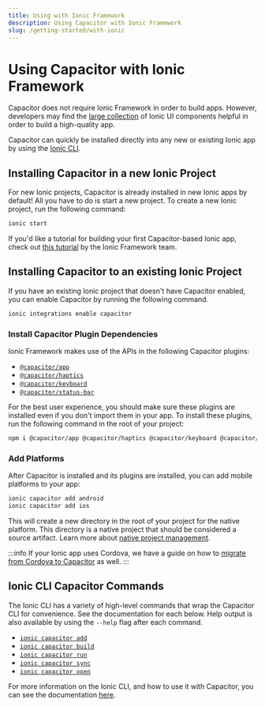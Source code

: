 ```yaml
---
title: Using with Ionic Framework
description: Using Capacitor with Ionic Framework
slug: /getting-started/with-ionic
---
```


# Using Capacitor with Ionic Framework

Capacitor does not require Ionic Framework in order to build apps. However, developers may find the [large collection](https://ionicframework.com/docs/components) of Ionic UI components helpful in order to build a high-quality app.

Capacitor can quickly be installed directly into any new or existing Ionic app by using the [Ionic CLI](https://ionicframework.com/docs/cli).

## Installing Capacitor in a new Ionic Project
For new Ionic projects, Capacitor is already installed in new Ionic apps by default! All you have to do is start a new project. To create a new Ionic project, run the following command:

```bash
ionic start
```

If you'd like a tutorial for building your first Capacitor-based Ionic app, check out [this tutorial](https://ionicframework.com/docs/intro/next) by the Ionic Framework team.

## Installing Capacitor to an existing Ionic Project
If you have an existing Ionic project that doesn't have Capacitor enabled, you can enable Capacitor by running the following command.

```bash
ionic integrations enable capacitor
```

### Install Capacitor Plugin Dependencies

Ionic Framework makes use of the APIs in the following Capacitor plugins:

- [`@capacitor/app`](/docs/apis/app)
- [`@capacitor/haptics`](/docs/apis/haptics)
- [`@capacitor/keyboard`](/docs/apis/keyboard)
- [`@capacitor/status-bar`](/docs/apis/status-bar)

For the best user experience, you should make sure these plugins are installed even if you don't import them in your app. To install these plugins, run the following command in the root of your project:

```bash
npm i @capacitor/app @capacitor/haptics @capacitor/keyboard @capacitor/status-bar
```

### Add Platforms

After Capacitor is installed and its plugins are installed, you can add mobile platforms to your app:

```bash
ionic capacitor add android
ionic capacitor add ios
```

This will create a new directory in the root of your project for the native platform. This directory is a native project that should be considered a source artifact. Learn more about [native project management](/docs/cordova#native-project-management).

:::info
If your Ionic app uses Cordova, we have a guide on how to [migrate from Cordova to Capacitor](/docs/cordova/migrating-from-cordova-to-capacitor) as well.
:::

## Ionic CLI Capacitor Commands

The Ionic CLI has a variety of high-level commands that wrap the Capacitor CLI for convenience. See the documentation for each below. Help output is also available by using the `--help` flag after each command.

- [`ionic capacitor add`](https://ionicframework.com/docs/cli/commands/capacitor-add)
- [`ionic capacitor build`](https://ionicframework.com/docs/cli/commands/capacitor-build)
- [`ionic capacitor run`](https://ionicframework.com/docs/cli/commands/capacitor-run)
- [`ionic capacitor sync`](https://ionicframework.com/docs/cli/commands/capacitor-sync)
- [`ionic capacitor open`](https://ionicframework.com/docs/cli/commands/capacitor-open)

For more information on the Ionic CLI, and how to use it with Capacitor, you can see the documentation [here](https://ionicframework.com/docs/cli).
